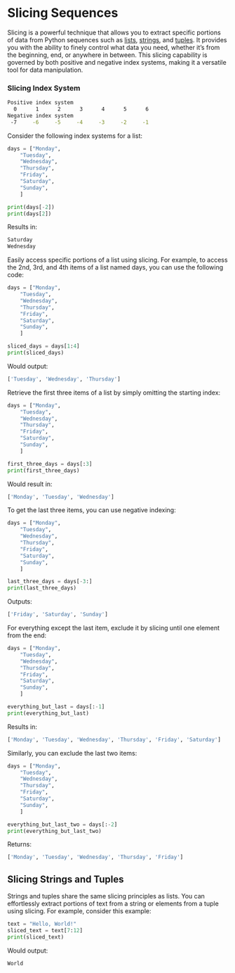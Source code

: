 # Slicing Sequences

Slicing is a powerful technique that allows you to extract specific portions of data from
Python sequences such as [lists](lists.md), [strings](../data_types/strings.md), and
[tuples](tuples.md). It provides you with the ability to finely control what data you need,
whether it’s from the beginning, end, or anywhere in between. This slicing capability is
governed by both positive and negative index systems, making it a versatile tool for data
manipulation.

### Slicing Index System

``` bash
Positive index system
  0      1      2      3      4      5      6
Negative index system
 -7     -6     -5     -4     -3     -2     -1
```

Consider the following index systems for a list:

``` python {title="Indexing Sequences" linenums="1"}
days = ["Monday",
    "Tuesday",
    "Wednesday",
    "Thursday",
    "Friday",
    "Saturday",
    "Sunday",
    ]

print(days[-2])
print(days[2])
```

Results in:

``` bash
Saturday
Wednesday
```

Easily access specific portions of a list using slicing. For example, to access the 2nd, 3rd,
and 4th items of a list named days, you can use the following code:

``` python {title="Slicing Lists" linenums="1"}
days = ["Monday",
    "Tuesday",
    "Wednesday",
    "Thursday",
    "Friday",
    "Saturday",
    "Sunday",
    ]

sliced_days = days[1:4]
print(sliced_days)
```

Would output:

``` bash
['Tuesday', 'Wednesday', 'Thursday']
```

Retrieve the first three items of a list by simply omitting the starting index:

``` python {title="Retrieving First 3 Items in a List" linenums="1"}
days = ["Monday",
    "Tuesday",
    "Wednesday",
    "Thursday",
    "Friday",
    "Saturday",
    "Sunday",
    ]

first_three_days = days[:3]
print(first_three_days)
```

Would result in:

``` bash
['Monday', 'Tuesday', 'Wednesday']
```

To get the last three items, you can use negative indexing:

``` python {title="Negative Slicing of Lists" linenums="1"}
days = ["Monday",
    "Tuesday",
    "Wednesday",
    "Thursday",
    "Friday",
    "Saturday",
    "Sunday",
    ]

last_three_days = days[-3:]
print(last_three_days)
```

Outputs:

``` bash
['Friday', 'Saturday', 'Sunday']
```

For everything except the last item, exclude it by slicing until one element from the end:

``` python {title="Exclude the Last Item in a List" linenums="1"}
days = ["Monday",
    "Tuesday",
    "Wednesday",
    "Thursday",
    "Friday",
    "Saturday",
    "Sunday",
    ]

everything_but_last = days[:-1]
print(everything_but_last)
```

Results in:

``` bash
['Monday', 'Tuesday', 'Wednesday', 'Thursday', 'Friday', 'Saturday']
```

Similarly, you can exclude the last two items:

``` python {title="Exclude the Last 2 Items in a List" linenums="1"}
days = ["Monday",
    "Tuesday",
    "Wednesday",
    "Thursday",
    "Friday",
    "Saturday",
    "Sunday",
    ]

everything_but_last_two = days[:-2]
print(everything_but_last_two)
```

Returns:

``` bash
['Monday', 'Tuesday', 'Wednesday', 'Thursday', 'Friday']
```

## Slicing Strings and Tuples

Strings and tuples share the same slicing principles as lists. You can effortlessly extract
portions of text from a string or elements from a tuple using slicing. For example, consider
this example:

``` python {title="Slicing Strings" linenums="1"}
text = "Hello, World!"
sliced_text = text[7:12]
print(sliced_text)
```

Would output:

``` bash
World
```
